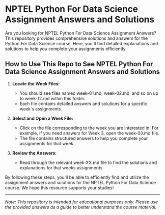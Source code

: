 # NPTEL Python For Data Science Assignment Answers and Solutions

Are you looking for NPTEL Python For Data Science Assignment Answers? This repository provides comprehensive solutions and answers for the Python For Data Science course. Here, you'll find detailed explanations and solutions to help you complete your assignments efficiently.

## How to Use This Repo to See NPTEL Python For Data Science Assignment Answers and Solutions

1. **Locate the Week Files:**
   - You should see files named week-01.md, week-02.md, and so on up to week-12.md within this folder.
   - Each file contains detailed answers and solutions for a specific week's assignments.

2. **Select and Open a Week File:**
   - Click on the file corresponding to the week you are interested in. For example, if you need answers for Week 3, open the week-03.md file.
   - The file contains structured answers to help you complete your assignments for that week.

3. **Review the Answers:**
   - Read through the relevant week-XX.md file to find the solutions and explanations for that weeks assignments.

By following these steps, you'll be able to efficiently find and utilize the assignment answers and solutions for the NPTEL Python For Data Science course. We hope this resource supports your studies!

---
*Note: This repository is intended for educational purposes only. Please use the provided answers as a guide to better understand the course material.*